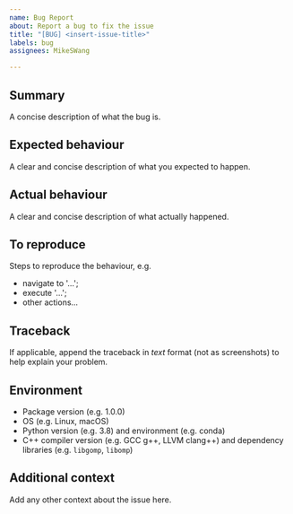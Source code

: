 ```yaml
---
name: Bug Report
about: Report a bug to fix the issue
title: "[BUG] <insert-issue-title>"
labels: bug
assignees: MikeSWang

---
```


## Summary

A concise description of what the bug is.


## Expected behaviour

A clear and concise description of what you expected to happen.


## Actual behaviour

A clear and concise description of what actually happened.


## To reproduce

Steps to reproduce the behaviour, e.g.
- navigate to '...';
- execute '...';
- other actions...


## Traceback

If applicable, append the traceback in _text_ format (not as screenshots)
to help explain your problem.


## Environment

- Package version (e.g. 1.0.0)
- OS (e.g. Linux, macOS)
- Python version (e.g. 3.8) and environment (e.g. conda)
- C++ compiler version (e.g. GCC g++, LLVM clang++) and dependency
  libraries (e.g. ``libgomp``, ``libomp``)


## Additional context

Add any other context about the issue here.
